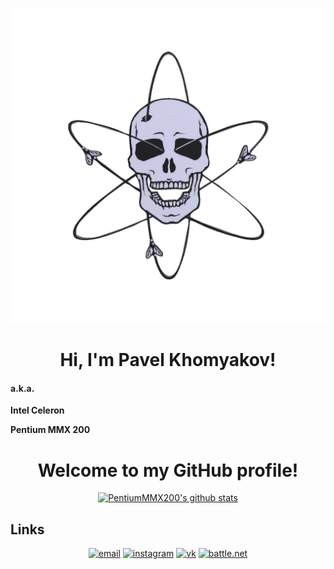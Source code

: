 <p align="center">
  <img src="https://github.com/PentiumMMX200/PentiumMMX200/raw/main/assets/main.gif">
</p>

<h1 align="center">Hi, I'm Pavel Khomyakov</a>!</h1>
</h1 align="center"><h4>a.k.a.</h4> <p align="center"><p><b>Intel Celeron</b></p> <p align="center"><p><b>Pentium MMX 200</b></p>
<h1 align="center">Welcome to my GitHub profile!</h1>


<p align="center">
  <a href="https://github.com/PentiumMMX200"><img src="https://github-readme-stats.vercel.app/api?username=PentiumMMX200&hide_border=true&show_icons=true&theme=radical" alt="PentiumMMX200's github stats"></a>
</p>

## Links

<p align="center">
  <a href="mailto:radontzev@yandex.ru"><img src="https://img.icons8.com/color-glass/96/000000/filled-message.png" alt="email"/></a>
  <a href="https://www.instagram.com/intelceleron667"><img src="https://img.icons8.com/color/96/000000/instagram-new.png" alt="instagram"/></a>
  <a href="https://vk.com/intelceleron"><img src="https://img.icons8.com/nolan/96/vk-circled.png" alt="vk"/></a>
  <a href="mailto:IntelCeleron#21348"><img src="https://img.icons8.com/color/96/000000/battle-net.png" alt="battle.net"/></a>
</p>
